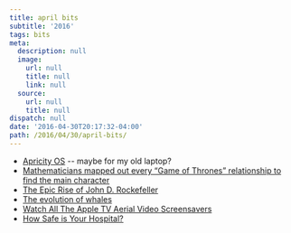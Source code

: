 ```yaml
---
title: april bits
subtitle: '2016'
tags: bits
meta:
  description: null
  image:
    url: null
    title: null
    link: null
  source:
    url: null
    title: null
dispatch: null
date: '2016-04-30T20:17:32-04:00'
path: /2016/04/30/april-bits/
---
```

* [Apricity OS][aos] -- maybe for my old laptop?
* [Mathematicians mapped out every “Game of Thrones” relationship to find the main character][thrones]
* [The Epic Rise of John D. Rockefeller][rockefeller]
* [The evolution of whales][whales]
* [Watch All The Apple TV Aerial Video Screensavers][atv]
* [How Safe is Your Hospital?][hospital]

[aos]: http://apricityos.com
[thrones]: http://qz.com/650796/mathematicians-mapped-out-every-game-of-thrones-relationship-to-find-the-main-character/
[rockefeller]: http://thehustle.co/the-history-of-john-d-rockefeller-standard-oil
[whales]: http://www.eartharchives.org/articles/the-evolution-of-whales/
[atv]: http://benjaminmayo.co.uk/watch-all-the-apple-tv-aerial-video-screensavers#b8-2
[hospital]: http://www.hospitalsafetyscore.org

